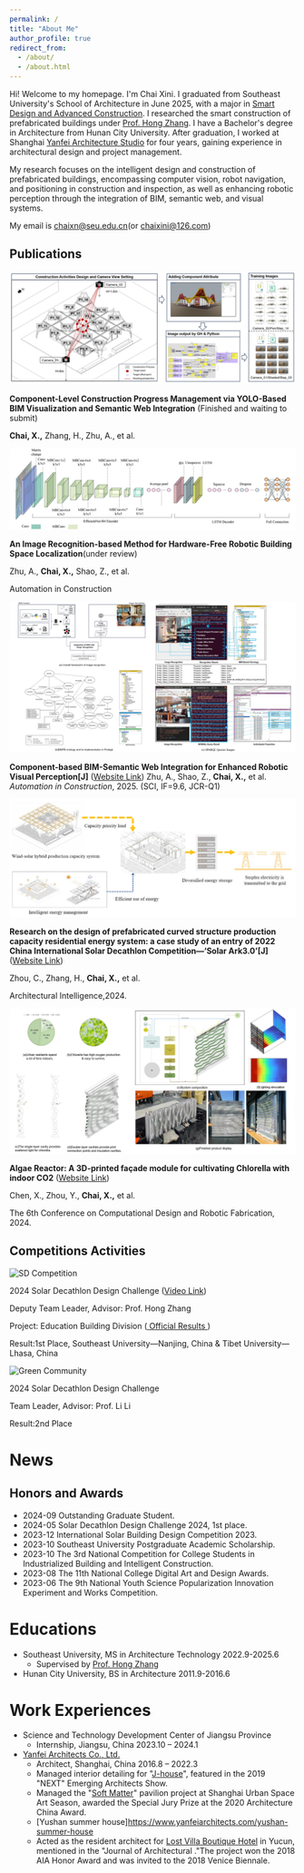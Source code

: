 ```yaml
---
permalink: /
title: "About Me"
author_profile: true
redirect_from: 
  - /about/
  - /about.html
---
```


Hi! Welcome to my homepage. I'm Chai Xini. I graduated from Southeast University's School of Architecture in June 2025, with a major in [Smart Design and Advanced Construction](https://arch.seu.edu.cn/2022/0602/c9118a410612/page.htm). I researched the smart construction of prefabricated buildings under [Prof. Hong Zhang](https://arch.seu.edu.cn/zh/main.psp). I have a Bachelor's degree in Architecture from Hunan City University. After graduation, I worked at Shanghai [Yanfei Architecture Studio](https://www.yanfeiarchitects.com/) for four years, gaining experience in architectural design and project management.

My research focuses on the intelligent design and construction of prefabricated buildings, encompassing computer vision, robot navigation, and positioning in construction and inspection, as well as enhancing robotic perception through the integration of BIM, semantic web, and visual systems.

My email is chaixn@seu.edu.cn(or chaixini@126.com)

Publications
------     
<!-- Flexbox + SCSS -->
<!-- 管理 -->
<div class="about-entry">
  <div class="entry-image">
    <img src="/images/2025_Construction management.jpg" alt="Construction Management">
  </div>
  <div class="entry-text">
    <p><strong>Component-Level Construction Progress Management via YOLO-Based BIM Visualization and Semantic Web Integration</strong> (Finished and waiting to submit)</p>
    <p><strong>Chai, X.,</strong> Zhang, H., Zhu, A., et al.</p>
  </div>
</div>

<!-- 定位 -->
<div class="about-entry">
  <div class="entry-image">
    <img src="/images/2025_Recognition location.jpg" alt="Recognition Location">
  </div>
  <div class="entry-text">
    <p><strong>An Image Recognition-based Method for Hardware-Free Robotic Building Space Localization</strong>(under review)</p>
    <p>Zhu, A., <strong>Chai, X.,</strong> Shao, Z., et al.</p>
    <p>Automation in Construction</p>
  </div>
</div>

<!-- 构件 -->
<div class="about-entry">
  <div class="entry-image">
    <img src="/images/2025_Component-based.jpg" alt="Component-based BIM">
  </div>
  <div class="entry-text">
    <p><strong>Component-based BIM-Semantic Web Integration for Enhanced Robotic Visual Perception[J]</strong>
      (<a href="https://doi.org/10.1016/j.autcon.2025.106270" target="_blank">Website Link</a>)
      Zhu, A., Shao, Z., <strong>Chai, X.,</strong> et al.
      <em>Automation in Construction</em>, 2025. (SCI, IF=9.6, JCR-Q1)
    </p>
  </div>
</div>

<!-- SA3.0 -->
<div class="about-entry">
  <div class="entry-image">
    <img src="/images/2024_SA3.0.jpg" alt="SA3.0 energy">
  </div>
  <div class="entry-text">
    <p><strong>Research on the design of prefabricated curved structure production capacity residential energy system: a case study of an entry of 2022 China International Solar Decathlon Competition—‘Solar Ark3.0’[J]</strong> (<a href="https://link.springer.com/article/10.1007/s44223-024-00079-8" target="_blank">Website Link</a>)</p>
    <p>Zhou, C., Zhang, H., <strong>Chai, X.,</strong> et al.</p>
    <p>Architectural Intelligence,2024.</p>
  </div>
</div>

<!-- 3D打印 -->
<div class="about-entry">
  <div class="entry-image">
    <img src="/images/2024_Algae_Reactor.jpg" alt="Alage Reactor">
  </div>
  <div class="entry-text">
    <p><strong>Algae Reactor: A 3D-printed façade module for cultivating Chlorella with indoor CO2</strong> (<a href="https://link.springer.com/chapter/10.1007/978-981-96-3433-0_14" target="_blank">Website Link</a>)</p>
    <p>Chen, X., Zhou, Y., <strong>Chai, X.,</strong> et al.</p>
    <p>The 6th Conference on Computational Design and Robotic Fabrication, 2024.</p>
  </div>
</div>

Competitions Activities
------
<!-- SD竞赛 -->
<div class="about-entry">
  <div class="entry-image">
    <img src=""/images/2024_Solar_Decathlon.jpg" alt="SD Competition">
  </div>
  <div class="entry-text">
    <p>2024 Solar Decathlon Design Challenge (<a href="https://www.youtube.com/watch?v=v8HBQzMONmI" target="_blank">Video Link</a>)</p>
    <p>Deputy Team Leader, Advisor: Prof. Hong Zhang</p>
    <p>Project: Education Building Division (<a href="https://www.solardecathlon.gov/past/design/2024/results" target="_blank"> Official Results </a>)</p>
    <p>Result:1st Place, Southeast University—Nanjing, China & Tibet University—Lhasa, China</p>
  </div>
</div>

<!-- 社区 -->
<div class="about-entry">
  <div class="entry-image">
    <img src=""/images/2023_cooperative system.jpg" alt="Green Community">
  </div>
  <div class="entry-text">
    <p>2024 Solar Decathlon Design Challenge</p>
    <p>Team Leader, Advisor: Prof. Li Li</p>
    <p>Result:2nd Place</p>
  </div>
</div>


News
======

Honors and Awards
------
* 2024-09 Outstanding Graduate Student.
* 2024-05 Solar Decathlon Design Challenge 2024, 1st place.
* 2023-12 International Solar Building Design Competition 2023.
* 2023-10 Southeast University Postgraduate Academic Scholarship.
* 2023-10 The 3rd National Competition for College Students in Industrialized Building and Intelligent Construction.
* 2023-08 The 11th National College Digital Art and Design Awards.
* 2023-06 The 9th National Youth Science Popularization Innovation Experiment and Works Competition.

Educations
======
* Southeast University, MS in Architecture Technology 2022.9-2025.6
  * Supervised by [Prof. Hong Zhang](https://arch.seu.edu.cn/zh/main.psp)
* Hunan City University, BS in Architecture 2011.9-2016.6

Work Experiences
======
* Science and Technology Development Center of Jiangsu Province
  * Internship, Jiangsu, China 2023.10 – 2024.1
* [Yanfei Architects Co., Ltd.](https://www.yanfeiarchitects.com/)
  * Architect, Shanghai, China 2016.8 – 2022.3
  * Managed interior detailing for "[J-house](https://www.yanfeiarchitects.com/j-house)", featured in the 2019 "NEXT" Emerging Architects Show. 
  * Managed the "[Soft Matter](https://www.yanfeiarchitects.com/soft-matter)" pavilion project at Shanghai Urban Space Art Season, awarded the Special Jury Prize at the 2020 Architecture China Award.
  * [Yushan summer house]https://www.yanfeiarchitects.com/yushan-summer-house
  * Acted as the resident architect for [Lost Villa Boutique Hotel](https://www.yanfeiarchitects.com/lostvillayucun) in Yucun, mentioned in the "Journal of Architectural ."The project won the 2018 AIA Honor Award and was invited to the 2018 Venice Biennale.

